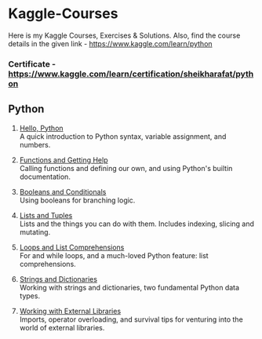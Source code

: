 # Kaggle-Courses
Here is my Kaggle Courses, Exercises &amp; Solutions. Also, find the course details in the given link - https://www.kaggle.com/learn/python

### Certificate - https://www.kaggle.com/learn/certification/sheikharafat/python

## Python

1. [Hello, Python](Python/exercise_01-syntax-variables-and-numbers.ipynb)  
A quick introduction to Python syntax, variable assignment, and numbers.

2. [Functions and Getting Help](Python/exercise_02-functions-and-getting-help.ipynb)  
Calling functions and defining our own, and using Python's builtin documentation.

3. [Booleans and Conditionals](Python/exercise_03-booleans-and-conditionals.ipynb)  
Using booleans for branching logic.

4. [Lists and Tuples](Python/exercise_04-lists.ipynb)  
Lists and the things you can do with them. Includes indexing, slicing and mutating.

5. [Loops and List Comprehensions](python/05-loops-and-list-comprehensions.ipynb)  
For and while loops, and a much-loved Python feature: list comprehensions.

6. [Strings and Dictionaries](python/06-strings-and-dictionaries.ipynb)  
Working with strings and dictionaries, two fundamental Python data types.

7. [Working with External Libraries](python/07-working-with-external-libraries.ipynb)  
Imports, operator overloading, and survival tips for venturing into the world of external libraries.
